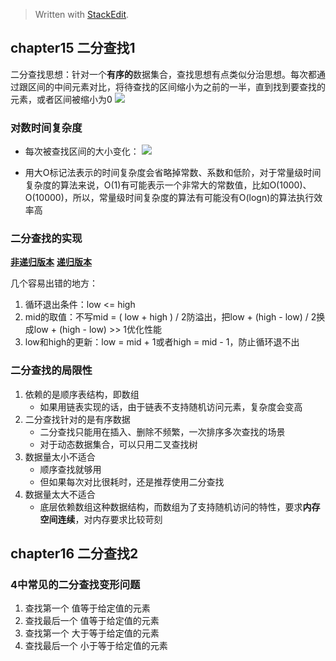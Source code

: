 


> Written with [StackEdit](https://stackedit.io/).

## chapter15 二分查找1

二分查找思想：针对一个**有序的**数据集合，查找思想有点类似分治思想。每次都通过跟区间的中间元素对比，将待查找的区间缩小为之前的一半，直到找到要查找的元素，或者区间被缩小为0
![](https://static001.geekbang.org/resource/image/8b/29/8bce81259abf0e9a06f115e22586b829.jpg)

### 对数时间复杂度
* 每次被查找区间的大小变化：
![](https://static001.geekbang.org/resource/image/d1/94/d1e4fa1542e187184c87c545c2fe4794.jpg)

* 用大O标记法表示的时间复杂度会省略掉常数、系数和低阶，对于常量级时间复杂度的算法来说，O(1)有可能表示一个非常大的常数值，比如O(1000)、O(10000)，所以，常量级时间复杂度的算法有可能没有O(logn)的算法执行效率高


### 二分查找的实现
[**非递归版本**](https://github.com/shenc3/beauty-of-algo/blob/master/chapter15-binarysearch1.py)
[**递归版本**](https://github.com/shenc3/beauty-of-algo/blob/master/chapter16-binarysearch2.py)

几个容易出错的地方：
1. 循环退出条件：low <= high
2. mid的取值：不写mid = ( low + high ) / 2防溢出，把low + (high - low) / 2换成low + (high - low) >> 1优化性能
3. low和high的更新：low = mid + 1或者high = mid - 1，防止循环退不出


### 二分查找的局限性

1. 依赖的是顺序表结构，即数组
	* 如果用链表实现的话，由于链表不支持随机访问元素，复杂度会变高
2. 二分查找针对的是有序数据
	* 二分查找只能用在插入、删除不频繁，一次排序多次查找的场景
	* 对于动态数据集合，可以只用二叉查找树
3. 数据量太小不适合
	* 顺序查找就够用
	* 但如果每次对比很耗时，还是推荐使用二分查找
4. 数据量太大不适合
	* 底层依赖数组这种数据结构，而数组为了支持随机访问的特性，要求**内存空间连续**，对内存要求比较苛刻


## chapter16 二分查找2

### 4中常见的二分查找变形问题

1. 查找第一个 值等于给定值的元素
2. 查找最后一个 值等于给定值的元素
3. 查找第一个 大于等于给定值的元素
4. 查找最后一个 小于等于给定值的元素


<!--stackedit_data:
eyJoaXN0b3J5IjpbLTE5NzU2NTM2NDUsLTEyMjEzNzkzMywtNj
A2NzUwMDg1LDEzMDE1MzQ5MjEsLTE4Mjg5NTE5OTZdfQ==
-->